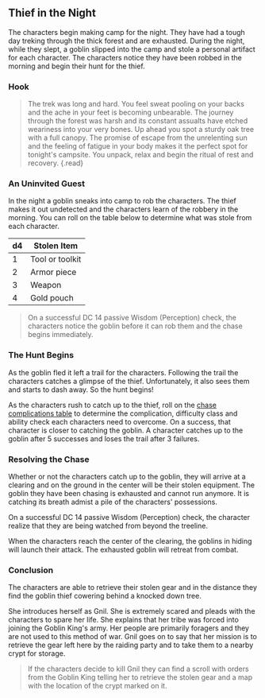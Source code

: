 ## Thief in the Night
The characters begin making camp for the night. They have had a tough day treking through the thick forest and are exhausted. During the night, while they slept, a goblin slipped into the camp and stole a personal artifact for each character. The characters notice they have been robbed in the morning and begin their hunt for the thief.

### Hook
> The trek was long and hard. You feel sweat pooling on your backs and the ache in your feet is becoming unbearable. The journey through the forest was harsh and its constant assualts have etched weariness into your very bones. Up ahead you spot a sturdy oak tree with a full canopy. The promise of escape from the unrelenting sun and the feeling of fatigue in your body makes it the perfect spot for tonight's campsite. You unpack, relax and begin the ritual of rest and recovery.
{.read}

### An Uninvited Guest
In the night a goblin sneaks into camp to rob the characters. The thief makes it out undetected and the characters learn of the robbery in the morning. You can roll on the table below to determine what was stole from each character.

| d4 | Stolen Item               |
|----|---------------------------|
| 1  | Tool or toolkit           |
| 2  | Armor piece               |
| 3  | Weapon                    |
| 4  | Gold pouch                |

>On a successful DC 14 passive Wisdom (Perception) check, the characters notice the goblin before it can rob them and the chase begins immediately.

### The Hunt Begins
As the goblin fled it left a trail for the characters. Following the trail the characters catches a glimpse of the thief. Unfortunately, it also sees them and starts to dash away. So the hunt begins!

As the characters rush to catch up to the thief, roll on the [chase complications table](../../references/tables/chase-complications.md) to determine the complication, difficulty class and ability check each characters need to overcome. On a success, that character is closer to catching the goblin. A character catches up to the goblin after 5 successes and loses the trail after 3 failures.

### Resolving the Chase
Whether or not the characters catch up to the goblin, they will arrive at a clearing and on the ground in the center will be their stolen equipment. The goblin they have been chasing is exhausted and cannot run anymore. It is catching its breath admist a pile of the characters' possessions.

On a successful DC 14 passive Wisdom (Perception) check, the character realize that they are being watched from beyond the treeline.

When the characters reach the center of the clearing, the goblins in hiding will launch their attack. The exhausted goblin will retreat from combat.

### Conclusion
The characters are able to retrieve their stolen gear and in the distance they find the goblin thief cowering behind a knocked down tree.

She introduces herself as Gnil. She is extremely scared and pleads with the characters to spare her life. She explains that her tribe was forced into joining the Goblin King's army. Her people are primarily foragers and they are not used to this method of war. Gnil goes on to say that her mission is to retrieve the gear left here by the raiding party and to take them to a nearby crypt for storage.

>If the characters decide to kill Gnil they can find a scroll with orders from the Goblin King telling her to retrieve the stolen gear and a map with the location of the crypt marked on it.